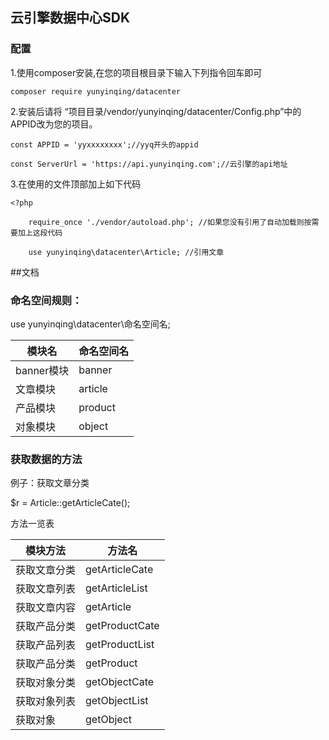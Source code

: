 ## 云引擎数据中心SDK
### 配置
1.使用composer安装,在您的项目根目录下输入下列指令回车即可
    
    composer require yunyinqing/datacenter



2.安装后请将 “项目目录/vendor/yunyinqing/datacenter/Config.php”中的APPID改为您的项目。
    
    const APPID = 'yyxxxxxxxx';//yyq开头的appid
    
    const ServerUrl = 'https://api.yunyinqing.com';//云引擎的api地址

3.在使用的文件顶部加上如下代码

    <?php
    
        require_once './vendor/autoload.php'; //如果您没有引用了自动加载则按需要加上这段代码
    
        use yunyinqing\datacenter\Article; //引用文章
    
##文档
### 命名空间规则：

use yunyinqing\datacenter\命名空间名;

|模块名|命名空间名|
|---|---|
|banner模块 | banner|
|文章模块 | article|
|产品模块 | product|
|对象模块 | object|

### 获取数据的方法

例子：获取文章分类

$r = Article::getArticleCate();

方法一览表

|模块方法|方法名|
|---|---|
|获取文章分类|getArticleCate|
|获取文章列表|getArticleList|
|获取文章内容|getArticle|
|获取产品分类|getProductCate|
|获取产品列表|getProductList|
|获取产品分类|getProduct|
|获取对象分类|getObjectCate|
|获取对象列表|getObjectList|
|获取对象|getObject|